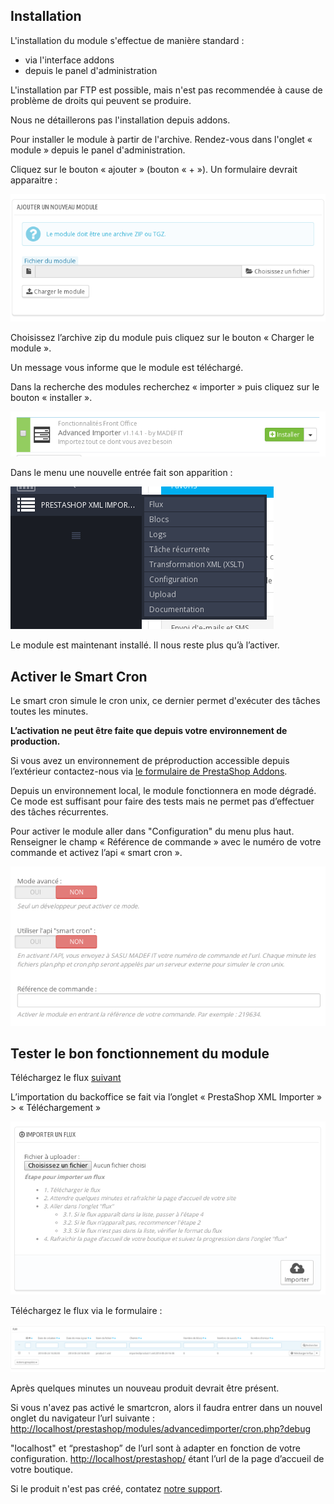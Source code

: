 ## Installation

L'installation du module s'effectue de manière standard :
- via l'interface addons
- depuis le panel d'administration

L'installation par FTP est possible, mais n'est pas recommendée à cause de problème de droits qui peuvent se produire.

Nous ne détaillerons pas l'installation depuis addons.

Pour installer le module à partir de l'archive. Rendez-vous dans l'onglet « module » depuis le panel d'administration.

Cliquez sur le bouton « ajouter » (bouton « + »). Un formulaire devrait apparaitre :

![image alt text](image_0.png)

Choisissez l’archive zip du module puis cliquez sur le bouton « Charger le module ».

Un message vous informe que le module est téléchargé.

Dans la recherche des modules recherchez « importer » puis cliquez sur le bouton « installer ».

![image alt text](image_1.png)

Dans le menu une nouvelle entrée fait son apparition :

![image alt text](image_2.png)

Le module est maintenant installé. Il nous reste plus qu’à l’activer.

## Activer le Smart Cron

Le smart cron simule le cron unix, ce dernier permet d'exécuter des tâches toutes les minutes.

**L’activation ne peut être faite que depuis votre environnement de production.**

Si vous avez un environnement de préproduction accessible depuis l’extérieur contactez-nous via [le formulaire de PrestaShop Addons](!https://addons.prestashop.com/fr/contactez-nous?id_product=7951).

Depuis un environnement local, le module fonctionnera en mode dégradé. Ce mode est suffisant pour faire des tests mais ne permet pas d’effectuer des tâches récurrentes.

Pour activer le module aller dans "Configuration" du menu plus haut. Renseigner le champ « Référence de commande » avec le numéro de votre commande et activez l’api « smart cron ».

![image alt text](image_3.png)

## Tester le bon fonctionnement du module

Téléchargez le flux [suivant](!../flow/check-install.xml)

L’importation du backoffice se fait via l’onglet « PrestaShop XML Importer » > « Téléchargement »

![image alt text](image_4.png)

Téléchargez le flux via le formulaire :

![image alt text](image_5.png)

Après quelques minutes un nouveau produit devrait être présent.

Si vous n'avez pas activé le smartcron, alors il faudra entrer dans un nouvel onglet du navigateur l’url suivante : [http://localhost/prestashop/modules/advancedimporter/cron.php?debug](http://localhost/prestashop/modules/advancedimporter/cron.php?debug)

"localhost" et “prestashop” de l’url sont à adapter en fonction de votre configuration. [http://localhost/prestashop/](http://localhost/prestashop/) étant l’url de la page d’accueil de votre boutique.

Si le produit n'est pas créé, contatez [notre support](!https://addons.prestashop.com/fr/contactez-nous?id_product=7951).
